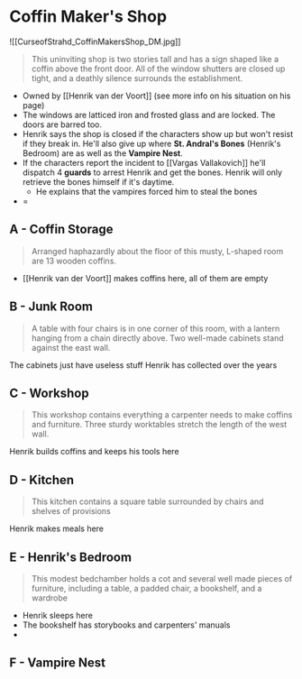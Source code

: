# Coffin Maker's Shop
![[CurseofStrahd_CoffinMakersShop_DM.jpg]]
> This uninviting shop is two stories tall and has a sign shaped like a coffin above the front door. All of the window shutters are closed up tight, and a deathly silence surrounds the establishment.

* Owned by [[Henrik van der Voort]] (see more info on his situation on his page)
* The windows are latticed iron and frosted glass and are locked. The doors are  barred too.
* Henrik says the shop is closed if the characters show up but won't resist if they break in. He'll also give up where **St. Andral's Bones** (Henrik's Bedroom) are as well as the **Vampire Nest**.
* If the characters report the incident to [[Vargas Vallakovich]] he'll dispatch 4 **guards** to arrest Henrik and get the bones. Henrik will only retrieve the bones himself if it's daytime.
  * He explains that the vampires forced him to steal the bones
* =

## A - Coffin Storage
> Arranged haphazardly about the floor of this musty, L-shaped room are 13 wooden coffins.

* [[Henrik van der Voort]] makes coffins here, all of them are empty

## B - Junk Room
> A table with four chairs is in one corner of this room, with a lantern hanging from a chain directly above. Two well-made cabinets  stand against the east wall.

The cabinets just have useless stuff Henrik has collected over the years

## C - Workshop
> This workshop contains everything a carpenter needs to make coffins and furniture. Three sturdy worktables stretch the length of the west wall.

Henrik builds coffins and keeps his tools here

## D - Kitchen
> This kitchen contains a square table surrounded by chairs and shelves of provisions

Henrik makes meals here

## E - Henrik's Bedroom
> This modest bedchamber holds a cot and several well made pieces of furniture, including a table, a padded chair, a bookshelf, and a wardrobe

* Henrik sleeps here
* The bookshelf has storybooks and carpenters' manuals
* 

## F - Vampire Nest